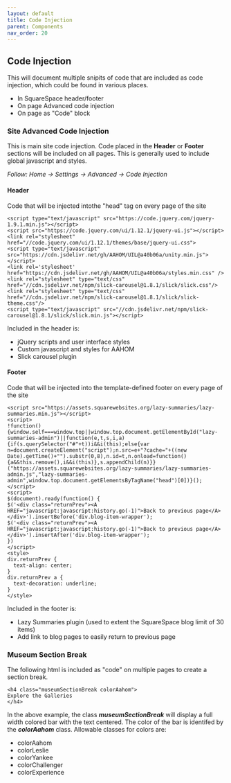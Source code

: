 ```yaml
---
layout: default
title: Code Injection
parent: Components 
nav_order: 20
---
```


## Code Injection

This will document multiple snipits of code that are included as code injection, which could be found in various places.

- In SquareSpace header/footer
- On page Advanced code injection
- On page as "Code" block

### Site Advanced Code Injection
This is main site code injection.  Code placed in the **Header** or **Footer** sections will be included on all pages.  This is generally used to include global javascript and styles. 

*Follow: Home -> Settings -> Advanced -> Code Injection*

#### Header
Code that will be injected intothe "head" tag on every page of the site

```
<script type="text/javascript" src="https://code.jquery.com/jquery-1.9.1.min.js"></script>
<script src="https://code.jquery.com/ui/1.12.1/jquery-ui.js"></script>
<link rel="stylesheet" href="//code.jquery.com/ui/1.12.1/themes/base/jquery-ui.css">
<script type="text/javascript" src="https://cdn.jsdelivr.net/gh/AAHOM/UIL@a40b06a/unity.min.js"></script>
<link rel='stylesheet' href="https://cdn.jsdelivr.net/gh/AAHOM/UIL@a40b06a/styles.min.css" />
<link rel="stylesheet" type="text/css" href="//cdn.jsdelivr.net/npm/slick-carousel@1.8.1/slick/slick.css"/>
<link rel="stylesheet" type="text/css" href="//cdn.jsdelivr.net/npm/slick-carousel@1.8.1/slick/slick-theme.css"/>
<script type="text/javascript" src="//cdn.jsdelivr.net/npm/slick-carousel@1.8.1/slick/slick.min.js"></script>
```

Included in the header is:

- jQuery scripts and user interface styles
- Custom javascript and styles for AAHOM
- Slick carousel plugin

#### Footer
Code that will be injected into the template-defined footer on every page of the site 

```
<script src="https://assets.squarewebsites.org/lazy-summaries/lazy-summaries.min.js"></script>
<script>
!function(){window.self===window.top||window.top.document.getElementById("lazy-summaries-admin")||function(e,t,s,i,a){if(s.querySelector("#"+t))i&&i(this);else{var n=document.createElement("script");n.src=e+"?cache="+((new Date).getTime()+"").substr(0,8),n.id=t,n.onload=function(){a&&this.remove(),i&&i(this)},s.appendChild(n)}}("https://assets.squarewebsites.org/lazy-summaries/lazy-summaries-admin.js","lazy-summaries-admin",window.top.document.getElementsByTagName("head")[0])}();
</script>
<script>
$(document).ready(function() {
$('<div class="returnPrev"><A HREF="javascript:javascript:history.go(-1)">Back to previous page</A></div>').insertBefore('div.blog-item-wrapper');
$('<div class="returnPrev"><A HREF="javascript:javascript:history.go(-1)">Back to previous page</A></div>').insertAfter('div.blog-item-wrapper');
})
</script>
<style>
div.returnPrev {
  text-align: center;
}
div.returnPrev a {
  text-decoration: underline;
}
</style>
```

Included in the footer is:

- Lazy Summaries plugin (used to extent the SquareSpace blog limit of 30 items)
- Add link to blog pages to easily return to previous page

### Museum Section Break
The following html is included as "code" on multiple pages to create a section break.

```
<h4 class="museumSectionBreak colorAahom">
Explore the Galleries
</h4>
```

In the above example, the class ***museumSectionBreak*** will display a full width colored bar with the text centered.   The color of the bar is identifed by the ***colorAahom*** class.  Allowable classes for colors are: 

- colorAahom
- colorLeslie
- colorYankee
- colorChallenger
- colorExperience



